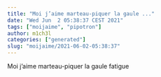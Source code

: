 ```yaml
---
title: "Moi j’aime marteau-piquer la gaule ..."
date: "Wed Jun  2 05:38:37 CEST 2021"
tags: ["moijaime", "pipotron"]
author: m1ch3l
categories: ["generated"]
slug: "moijaime/2021-06-02-05:38:37"
---
```


Moi j’aime marteau-piquer la gaule fatigue
